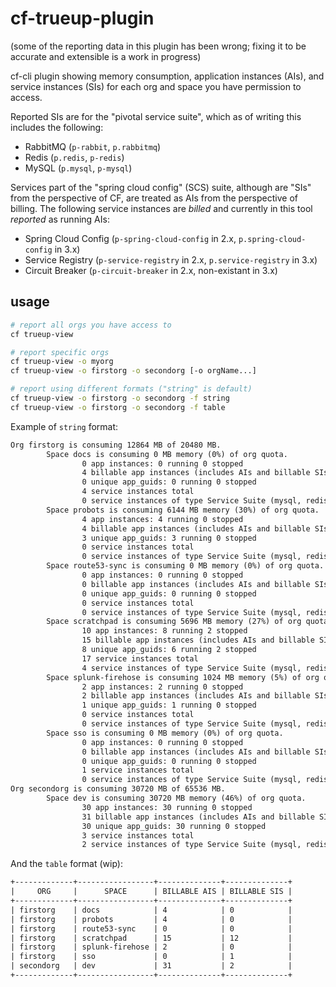 # cf-trueup-plugin

(some of the reporting data in this plugin has been wrong; fixing it to be accurate and extensible is a work in progress)

cf-cli plugin showing memory consumption, application instances (AIs), and service instances (SIs) for each org and space you have permission to access.

Reported SIs are for the "pivotal service suite", which as of writing this includes the following:

- RabbitMQ (`p-rabbit`, `p.rabbitmq`)
- Redis (`p.redis`, `p-redis`)
- MySQL (`p.mysql`, `p-mysql`)

Services part of the "spring cloud config" (SCS) suite, although are "SIs" from the perspective of CF, are treated as AIs from the perspective of billing. The following service instances are _billed_ and currently in this tool _reported_ as running AIs:

- Spring Cloud Config (`p-spring-cloud-config` in 2.x, `p.spring-cloud-config` in 3.x)
- Service Registry (`p-service-registry` in 2.x, `p.service-registry` in 3.x)
- Circuit Breaker (`p-circuit-breaker` in 2.x, non-existant in 3.x)

## usage

```sh
# report all orgs you have access to
cf trueup-view

# report specific orgs
cf trueup-view -o myorg
cf trueup-view -o firstorg -o secondorg [-o orgName...]

# report using different formats ("string" is default)
cf trueup-view -o firstorg -o secondorg -f string
cf trueup-view -o firstorg -o secondorg -f table
```

Example of `string` format:

```txt
Org firstorg is consuming 12864 MB of 20480 MB.
        Space docs is consuming 0 MB memory (0%) of org quota.
                0 app instances: 0 running 0 stopped
                4 billable app instances (includes AIs and billable SIs, like SCS)
                0 unique app_guids: 0 running 0 stopped
                4 service instances total
                0 service instances of type Service Suite (mysql, redis, rmq)
        Space probots is consuming 6144 MB memory (30%) of org quota.
                4 app instances: 4 running 0 stopped
                4 billable app instances (includes AIs and billable SIs, like SCS)
                3 unique app_guids: 3 running 0 stopped
                0 service instances total
                0 service instances of type Service Suite (mysql, redis, rmq)
        Space route53-sync is consuming 0 MB memory (0%) of org quota.
                0 app instances: 0 running 0 stopped
                0 billable app instances (includes AIs and billable SIs, like SCS)
                0 unique app_guids: 0 running 0 stopped
                0 service instances total
                0 service instances of type Service Suite (mysql, redis, rmq)
        Space scratchpad is consuming 5696 MB memory (27%) of org quota.
                10 app instances: 8 running 2 stopped
                15 billable app instances (includes AIs and billable SIs, like SCS)
                8 unique app_guids: 6 running 2 stopped
                17 service instances total
                4 service instances of type Service Suite (mysql, redis, rmq)
        Space splunk-firehose is consuming 1024 MB memory (5%) of org quota.
                2 app instances: 2 running 0 stopped
                2 billable app instances (includes AIs and billable SIs, like SCS)
                1 unique app_guids: 1 running 0 stopped
                0 service instances total
                0 service instances of type Service Suite (mysql, redis, rmq)
        Space sso is consuming 0 MB memory (0%) of org quota.
                0 app instances: 0 running 0 stopped
                0 billable app instances (includes AIs and billable SIs, like SCS)
                0 unique app_guids: 0 running 0 stopped
                1 service instances total
                0 service instances of type Service Suite (mysql, redis, rmq)
Org secondorg is consuming 30720 MB of 65536 MB.
        Space dev is consuming 30720 MB memory (46%) of org quota.
                30 app instances: 30 running 0 stopped
                31 billable app instances (includes AIs and billable SIs, like SCS)
                30 unique app_guids: 30 running 0 stopped
                3 service instances total
                2 service instances of type Service Suite (mysql, redis, rmq)
```

And the `table` format (wip):

```txt
+-------------+-----------------+--------------+--------------+
|     ORG     |      SPACE      | BILLABLE AIS | BILLABLE SIS |
+-------------+-----------------+--------------+--------------+
| firstorg    | docs            | 4            | 0            |
| firstorg    | probots         | 4            | 0            |
| firstorg    | route53-sync    | 0            | 0            |
| firstorg    | scratchpad      | 15           | 12           |
| firstorg    | splunk-firehose | 2            | 0            |
| firstorg    | sso             | 0            | 1            |
| secondorg   | dev             | 31           | 2            |
+-------------+-----------------+--------------+--------------+
```
